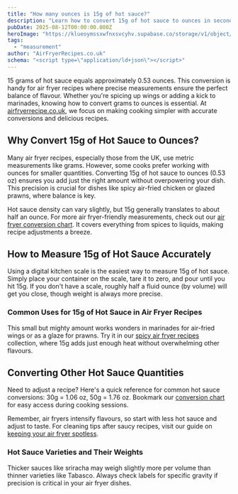 ```yaml
---
title: "How many ounces is 15g of hot sauce?"
description: "Learn how to convert 15g of hot sauce to ounces in seconds. Perfect for air fryer recipes and precise measurements."
pubDate: 2025-08-12T00:00:00.000Z
heroImage: "https://klueoymssxwfnxsvcyhv.supabase.co/storage/v1/object/public/md/how-many-ounces-is-15g-of-hot-sauce-04f101a0.webp"
tags:
  - "measurement"
author: "AirFryerRecipes.co.uk"
schema: "<script type=\"application/ld+json\"></script>"
---
```


<p>15 grams of hot sauce equals approximately 0.53 ounces. This conversion is handy for air fryer recipes where precise measurements ensure the perfect balance of flavour. Whether you're spicing up wings or adding a kick to marinades, knowing how to convert grams to ounces is essential. At <a href=https://www.airfryerrecipe.co.uk>airfryerrecipe.co.uk</a>, we focus on making cooking simpler with accurate conversions and delicious recipes.</p>  

<h2>Why Convert 15g of Hot Sauce to Ounces?</h2>  
<p>Many air fryer recipes, especially those from the UK, use metric measurements like grams. However, some cooks prefer working with ounces for smaller quantities. Converting 15g of hot sauce to ounces (0.53 oz) ensures you add just the right amount without overpowering your dish. This precision is crucial for dishes like spicy air-fried chicken or glazed prawns, where balance is key.</p>  
<p>Hot sauce density can vary slightly, but 15g generally translates to about half an ounce. For more air fryer-friendly measurements, check out our <a href=https://www.airfryerrecipe.co.uk/air-fryer-conversion-chart>air fryer conversion chart</a>. It covers everything from spices to liquids, making recipe adjustments a breeze.</p>  

<h2>How to Measure 15g of Hot Sauce Accurately</h2>  
<p>Using a digital kitchen scale is the easiest way to measure 15g of hot sauce. Simply place your container on the scale, tare it to zero, and pour until you hit 15g. If you don't have a scale, roughly half a fluid ounce (by volume) will get you close, though weight is always more precise.</p>  

<h3>Common Uses for 15g of Hot Sauce in Air Fryer Recipes</h3>  
<p>This small but mighty amount works wonders in marinades for air-fried wings or as a glaze for prawns. Try it in our <a href=https://www.airfryerrecipe.co.uk/recipes>spicy air fryer recipes</a> collection, where 15g adds just enough heat without overwhelming other flavours.</p>  

<h2>Converting Other Hot Sauce Quantities</h2>  
<p>Need to adjust a recipe? Here's a quick reference for common hot sauce conversions: 30g = 1.06 oz, 50g = 1.76 oz. Bookmark our <a href=https://www.airfryerrecipe.co.uk/air-fryer-conversion-chart>conversion chart</a> for easy access during cooking sessions.</p>  
<p>Remember, air fryers intensify flavours, so start with less hot sauce and adjust to taste. For cleaning tips after saucy recipes, visit our guide on <a href=https://www.airfryerrecipe.co.uk/air-fryer-cleaner>keeping your air fryer spotless</a>.</p>  

<h3>Hot Sauce Varieties and Their Weights</h3>  
<p>Thicker sauces like sriracha may weigh slightly more per volume than thinner varieties like Tabasco. Always check labels for specific gravity if precision is critical in your air fryer dishes.</p>